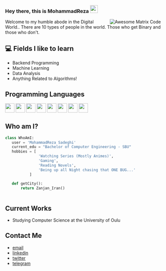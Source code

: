 
### Hey there, this is MohammadReza <img src="https://media.giphy.com/media/hvRJCLFzcasrR4ia7z/giphy.gif" width="25px">


<img src = 'https://github.com/MarikIshtar007/MarikIshtar007/blob/master/images/matrix.gif' alt = 'Awesome Matrix Code' align='right'/>

Welcome to my humble abode in the Digital World.. There are 10 types of people in the world. Those who get Binary and those who don't.

## :computer: Fields I like to learn
* Backend Programming
* Machine Learning
* Data Analysis
* Anything Related to Algorithms!


## Programming Languages
<img src = 'https://github.com/MarikIshtar007/MarikIshtar007/blob/master/images/c-original.svg' width='30'/> <img src = 'https://github.com/MarikIshtar007/MarikIshtar007/blob/master/images/cpp.svg' width='30'/> <img src = 'https://github.com/MarikIshtar007/MarikIshtar007/blob/master/images/pycharm.svg' width='30'/> <img src = 'https://github.com/MarikIshtar007/MarikIshtar007/blob/master/images/python2.png' height='30'/> <img src = 'https://github.com/MarikIshtar007/MarikIshtar007/blob/master/images/html.svg' width='30'/> 
 <img src = 'https://github.com/MarikIshtar007/MarikIshtar007/blob/master/images/sql.svg' width='30'/> <img src = 'https://github.com/MarikIshtar007/MarikIshtar007/blob/master/images/git.svg' width='30'/>
 <img src = 'https://github.com/MarikIshtar007/MarikIshtar007/blob/master/images/java.svg' width='30'/>
 
 ## Who am I?
 ```python
 class WhoAmI:
	user = 'MohammadReza Sadeghi'
	current_edu = "Bachelor of Computer Engineering - SBU"
	hobbies = [
				'Watching Series (Mostly Animes)',
				'Gaming',
				'Reading Novels',
				'Being up all Night chasing that ONE BUG...'
			]
	
	def getCity():
		return Zanjan_Iran()
    
 ```
 
## Current Works
 * Studying Computer Science at the University of Oulu
 
## Contact Me
  - [email](mohammadrezasadeqi161@gmail.com)
  - [linkedin](https://www.linkedin.com/in/mrsadegi78/)
  - [twitter](https://twitter.com/MRSadeghi78)
  - [telegram](https://t.me/MRSadeghi78)
